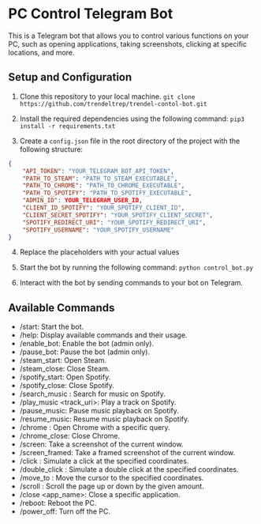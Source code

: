 # PC Control Telegram Bot

This is a Telegram bot that allows you to control various functions on your PC, such as opening applications, taking screenshots, clicking at specific locations, and more.

## Setup and Configuration

1. Clone this repository to your local machine. `git clone https://github.com/trendeltrep/trendel-contol-bot.git`

2. Install the required dependencies using the following command: `pip3 install -r requirements.txt`

3. Create a `config.json` file in the root directory of the project with the following structure:

```json
{
    "API_TOKEN": "YOUR_TELEGRAM_BOT_API_TOKEN",
    "PATH_TO_STEAM": "PATH_TO_STEAM_EXECUTABLE",
    "PATH_TO_CHROME": "PATH_TO_CHROME_EXECUTABLE",
    "PATH_TO_SPOTIFY": "PATH_TO_SPOTIFY_EXECUTABLE",
    "ADMIN_ID": YOUR_TELEGRAM_USER_ID,
    "CLIENT_ID_SPOTIFY": "YOUR_SPOTIFY_CLIENT_ID",
    "CLIENT_SECRET_SPOTIFY": "YOUR_SPOTIFY_CLIENT_SECRET",
    "SPOTIFY_REDIRECT_URI": "YOUR_SPOTIFY_REDIRECT_URI",
    "SPOTIFY_USERNAME": "YOUR_SPOTIFY_USERNAME"
}
```

4. Replace the placeholders with your actual values

5. Start the bot by running the following command: `python control_bot.py`

6. Interact with the bot by sending commands to your bot on Telegram.

## Available Commands

- /start: Start the bot.
- /help: Display available commands and their usage.
- /enable_bot: Enable the bot (admin only).
- /pause_bot: Pause the bot (admin only).
- /steam_start: Open Steam.
- /steam_close: Close Steam.
- /spotify_start: Open Spotify.
- /spotify_close: Close Spotify.
- /search_music <query>: Search for music on Spotify.
- /play_music <track_uri>: Play a track on Spotify.
- /pause_music: Pause music playback on Spotify.
- /resume_music: Resume music playback on Spotify.
- /chrome <query>: Open Chrome with a specific query.
- /chrome_close: Close Chrome.
- /screen: Take a screenshot of the current window.
- /screen_framed: Take a framed screenshot of the current window.
- /click <x> <y>: Simulate a click at the specified coordinates.
- /double_click <x> <y>: Simulate a double click at the specified coordinates.
- /move_to <x> <y>: Move the cursor to the specified coordinates.
- /scroll <num>: Scroll the page up or down by the given amount.
- /close <app_name>: Close a specific application.
- /reboot: Reboot the PC.
- /power_off: Turn off the PC.
